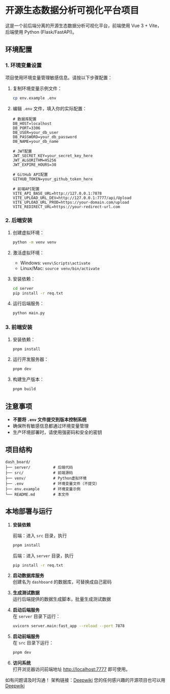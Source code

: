 # 开源生态数据分析可视化平台项目

这是一个前后端分离的开源生态数据分析可视化平台，前端使用 Vue 3 + Vite，后端使用 Python (Flask/FastAPI)。

## 环境配置

### 1. 环境变量设置

项目使用环境变量管理敏感信息。请按以下步骤配置：

1. 复制环境变量示例文件：
   ```bash
   cp env.example .env
   ```

2. 编辑 `.env` 文件，填入你的实际配置：
   ```
   # 数据库配置
   DB_HOST=localhost
   DB_PORT=3306
   DB_USER=your_db_user
   DB_PASSWORD=your_db_password
   DB_NAME=your_db_name

   # JWT配置
   JWT_SECRET_KEY=your_secret_key_here
   JWT_ALGORITHM=HS256
   JWT_EXPIRE_HOURS=30

   # GitHub API配置
   GITHUB_TOKEN=your_github_token_here

   # 前端API配置
   VITE_API_BASE_URL=http://127.0.0.1:7878
   VITE_UPLOAD_URL_DEV=http://127.0.0.1:7777/api/Upload
   VITE_UPLOAD_URL_PROD=https://your-domain.com/upload
   VITE_REDIRECT_URL=https://your-redirect-url.com
   ```

### 2. 后端安装

1. 创建虚拟环境：
   ```bash
   python -m venv venv
   ```

2. 激活虚拟环境：
   - Windows: `venv\Scripts\activate`
   - Linux/Mac: `source venv/bin/activate`

3. 安装依赖：
   ```bash
   cd server
   pip install -r req.txt
   ```

4. 运行后端服务：
   ```bash
   python main.py
   ```

### 3. 前端安装

1. 安装依赖：
   ```bash
   pnpm install
   ```

2. 运行开发服务器：
   ```bash
   pnpm dev
   ```

3. 构建生产版本：
   ```bash
   pnpm build
   ```

## 注意事项

- **不要将 `.env` 文件提交到版本控制系统**
- 确保所有敏感信息都通过环境变量管理
- 生产环境部署时，请使用强密码和安全的密钥

## 项目结构

```
dash_board/
├── server/          # 后端代码
├── src/             # 前端源码
├── venv/            # Python虚拟环境
├── .env             # 环境变量文件（不提交）
├── env.example      # 环境变量示例
└── README.md        # 本文件
```

## 本地部署与运行

1. **安装依赖**

   前端：进入 `src` 目录，执行  
     ```sh
     pnpm install
     ```
   后端：进入 `server` 目录，执行  
     ```sh
     pip install -r req.txt
     ```

3. **启动数据库服务**  
   创建名为 `dashboard` 的数据库，可替换成自己密码
4. **生成测试数据**  
   运行后端提供的数据生成脚本，批量生成测试数据
5. **启动后端服务**  
   在 `server` 目录下运行：
   ```sh
   uvicorn server.main:fast_app --reload --port 7878
   ```

6. **启动前端服务**  
   在 `src` 目录下运行：
   ```sh
   pnpm dev

7. **访问系统**  
   打开浏览器访问前端地址 [http://localhost:7777](http://localhost:7777) 即可使用。


如有问题请及时沟通！
架构链接：[Deepwiki](https://deepwiki.com/Jpl-hub/diggboard) 您的任何感兴趣的开源项目也可以用[Deepwiki](https://deepwiki.com) 

